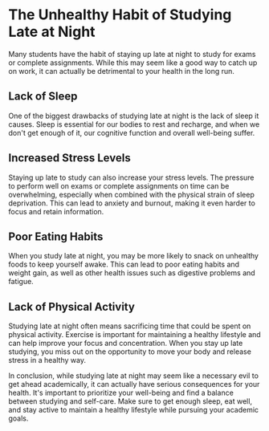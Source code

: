 # The Unhealthy Habit of Studying Late at Night

Many students have the habit of staying up late at night to study for exams or complete assignments. While this may seem like a good way to catch up on work, it can actually be detrimental to your health in the long run. 

## Lack of Sleep

One of the biggest drawbacks of studying late at night is the lack of sleep it causes. Sleep is essential for our bodies to rest and recharge, and when we don't get enough of it, our cognitive function and overall well-being suffer. 

## Increased Stress Levels

Staying up late to study can also increase your stress levels. The pressure to perform well on exams or complete assignments on time can be overwhelming, especially when combined with the physical strain of sleep deprivation. This can lead to anxiety and burnout, making it even harder to focus and retain information. 

## Poor Eating Habits

When you study late at night, you may be more likely to snack on unhealthy foods to keep yourself awake. This can lead to poor eating habits and weight gain, as well as other health issues such as digestive problems and fatigue. 

## Lack of Physical Activity

Studying late at night often means sacrificing time that could be spent on physical activity. Exercise is important for maintaining a healthy lifestyle and can help improve your focus and concentration. When you stay up late studying, you miss out on the opportunity to move your body and release stress in a healthy way. 

In conclusion, while studying late at night may seem like a necessary evil to get ahead academically, it can actually have serious consequences for your health. It's important to prioritize your well-being and find a balance between studying and self-care. Make sure to get enough sleep, eat well, and stay active to maintain a healthy lifestyle while pursuing your academic goals.